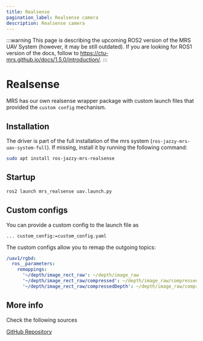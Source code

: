 ```yaml
---
title: Realsense
pagination_label: Realsense camera
description: Realsense camera
---
```


:::warning
This page is describing the upcoming ROS2 version of the MRS UAV System (however, it may be still outdated). If you are looking for ROS1 version of the docs, follow to https://ctu-mrs.github.io/docs/1.5.0/introduction/.
:::

# Realsense

MRS has our own realsense wrapper package with custom launch files that provided the `custom config` mechanism.

## Installation

The driver is part of the full installation of the mrs system (`ros-jazzy-mrs-uav-system-full`).
If missing, install it by running the following command:
```bash
sudo apt install ros-jazzy-mrs-realsense
```

## Startup

```bash
ros2 launch mrs_realsense uav.launch.py
```

## Custom configs

You can provide a custom config to the launch file as
```
... custom_config:=custom_config.yaml
```

The custom configs allow you to remap the outgoing topics:
```yaml
/uav1/rgbd:
  ros__parameters:
    remappings:
      '~/depth/image_rect_raw': ~/depth/image_raw
      '~/depth/image_rect_raw/compressed': ~/depth/image_raw/compressed
      '~/depth/image_rect_raw/compressedDepth': ~/depth/image_raw/compressedDepth
```

## More info

Check the following sources

[GitHub Repository](https://github.com/ctu-mrs/realsense/tree/ros2)

